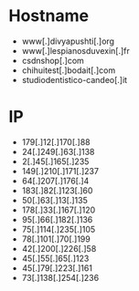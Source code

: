 # Hostname
- www[.]divyapushti[.]org
- www[.]lespianosduvexin[.]fr
- csdnshop[.]com
- chihuitest[.]bodait[.]com
- studiodentistico-candeo[.]it

# IP
- 179[.]12[.]170[.]88
- 24[.]249[.]63[.]138
- 2[.]45[.]165[.]235
- 149[.]210[.]171[.]237
- 64[.]207[.]176[.]4
- 183[.]82[.]123[.]60
- 50[.]63[.]13[.]135
- 178[.]33[.]167[.]120
- 95[.]66[.]182[.]136
- 75[.]114[.]235[.]105
- 78[.]101[.]70[.]199
- 42[.]200[.]226[.]58
- 45[.]55[.]65[.]123
- 45[.]79[.]223[.]161
- 73[.]138[.]254[.]236